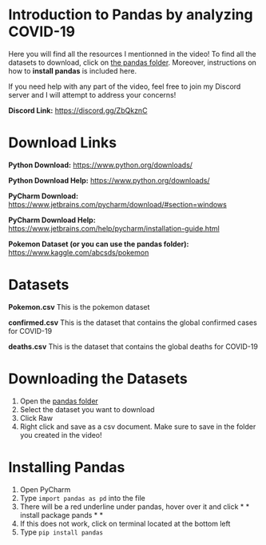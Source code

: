 # Introduction to Pandas by analyzing COVID-19

Here you will find all the resources I mentionned in the video! To find all the datasets to download, click on [the pandas folder](https://github.com/peculiar-polymath/intro-to-pandas/tree/master/pandas). Moreover, instructions on how to **install pandas** is included here.

If you need help with any part of the video, feel free to join my Discord server and I will attempt to address your concerns!

**Discord Link:** https://discord.gg/ZbQkznC

# Download Links
**Python Download:** https://www.python.org/downloads/

**Python Download Help:** https://www.python.org/downloads/

**PyCharm Download:** https://www.jetbrains.com/pycharm/download/#section=windows

**PyCharm Download Help:** https://www.jetbrains.com/help/pycharm/installation-guide.html

**Pokemon Dataset (or you can use the pandas folder):** https://www.kaggle.com/abcsds/pokemon


# Datasets
**Pokemon.csv** This is the pokemon dataset

**confirmed.csv** This is the dataset that contains the global confirmed cases for COVID-19

**deaths.csv** This is the dataset that contains the global deaths for COVID-19

# Downloading the Datasets
1. Open the [pandas folder](https://github.com/peculiar-polymath/intro-to-pandas/tree/master/pandas)
2. Select the dataset you want to download
3. Click Raw
4. Right click and save as a csv document. Make sure to save in the folder you created in the video!

# Installing Pandas
1. Open PyCharm
2. Type ``` import pandas as pd ``` into the file
3. There will be a red underline under pandas, hover over it and click * * install package pands * *
4. If this does not work, click on terminal located at the bottom left
5. Type ``` pip install pandas ```
